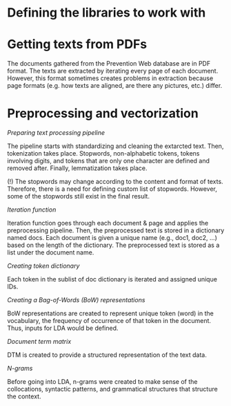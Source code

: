 # Defining the libraries to work with
# Getting texts from PDFs
The documents gathered from the Prevention Web database are in PDF format. The texts are extracted by iterating every page of each document. 
However, this format sometimes creates problems in extraction because page formats (e.g. how texts are aligned, are there any pictures, etc.) differ.
# Preprocessing and vectorization
*Preparing text processing pipeline*

The pipeline starts with standardizing and cleaning the extarcted text. Then, tokenization takes place. Stopwords, non-alphabetic tokens, tokens involving digits, and tokens that are only one character are defined and removed after. Finally, lemmatization takes place.

(!) The stopwords may change according to the content and format of texts. Therefore, there is a need for defining custom list of stopwords. However, some of the stopwords still exist in the final result. 

*Iteration function*

Iteration function goes through each document & page and applies the preprocessing pipeline. Then, the preprocessed text is stored in a dictionary named docs. Each document is given a unique name (e.g., doc1, doc2, ...) based on the length of the dictionary. The preprocessed text is stored as a list under the document name. 

*Creating token dictionary*

Each token in the sublist of doc dictionary is iterated and assigned unique IDs. 

*Creating a Bag-of-Words (BoW) representations*

BoW representations are created to represent unique token (word) in the vocabulary, the frequency of occurrence of that token in the document. Thus, inputs for LDA would be defined. 

*Document term matrix* 

DTM is created to provide a structured representation of the text data.

*N-grams*

Before going into LDA, n-grams were created to make sense of the collocations, syntactic patterns, and grammatical structures that structure the context.
